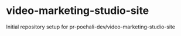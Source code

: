 # video-marketing-studio-site

Initial repository setup for pr-poehali-dev/video-marketing-studio-site